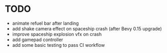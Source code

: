 TODO
====

* animate refuel bar after landing
* add shake camera effect on spaceship crash (after Bevy 0.15 upgrade)
* improve spaceship explosion vfx on crash
* add gamepad controller
* add some basic testing to pass CI workflow
